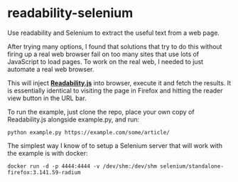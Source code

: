 # readability-selenium
Use readability and Selenium to extract the useful text from a web page.

After trying many options, I found that solutions that try to do this without firing up a real web browser fail on too many sites that use lots of JavaScript to load pages. To work on the real web, I needed to just automate a real web browser.

This will inject **[Readability.js](https://github.com/mozilla/readability)** into browser, execute it and fetch the results. It is essentially identical to visiting the page in Firefox and hitting the reader view button in the URL bar.

To run the example, just clone the repo, place your own copy of Readability.js alongside example.py, and run:

    python example.py https://example.com/some/article/

The simplest way I know of to setup a Selenium server that will work with the example is with docker:

    docker run -d -p 4444:4444 -v /dev/shm:/dev/shm selenium/standalone-firefox:3.141.59-radium